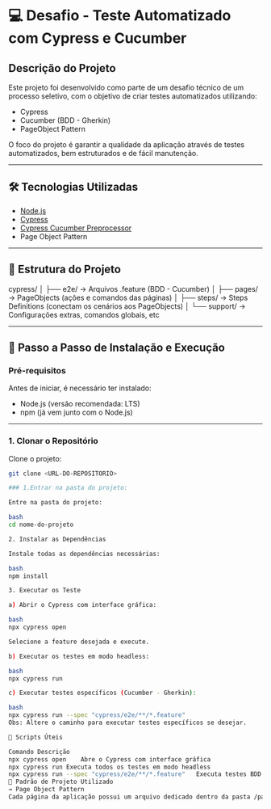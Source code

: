 # 💻 Desafio - Teste Automatizado com Cypress e Cucumber

## Descrição do Projeto

Este projeto foi desenvolvido como parte de um desafio técnico de um processo seletivo, com o objetivo de criar testes automatizados utilizando:

- Cypress  
- Cucumber (BDD - Gherkin)  
- PageObject Pattern  

O foco do projeto é garantir a qualidade da aplicação através de testes automatizados, bem estruturados e de fácil manutenção.

---

## 🛠️ Tecnologias Utilizadas

- [Node.js](https://nodejs.org/en)  
- [Cypress](https://www.cypress.io/)  
- [Cypress Cucumber Preprocessor](https://github.com/badeball/cypress-cucumber-preprocessor)  
- Page Object Pattern  

---

## 📂 Estrutura do Projeto

cypress/ │ ├── e2e/ → Arquivos .feature (BDD - Cucumber) │ ├── pages/ → PageObjects (ações e comandos das páginas) │ ├── steps/ → Steps Definitions (conectam os cenários aos PageObjects) │ └── support/ → Configurações extras, comandos globais, etc

---

## 🚀 Passo a Passo de Instalação e Execução

### Pré-requisitos

Antes de iniciar, é necessário ter instalado:

- Node.js (versão recomendada: LTS)  
- npm (já vem junto com o Node.js)

---

### 1. Clonar o Repositório

Clone o projeto:

```bash
git clone <URL-DO-REPOSITORIO>

### 1.Entrar na pasta do projeto:

Entre na pasta do projeto:

bash
cd nome-do-projeto

2. Instalar as Dependências

Instale todas as dependências necessárias:

bash
npm install

3. Executar os Teste

a) Abrir o Cypress com interface gráfica:

bash
npx cypress open

Selecione a feature desejada e execute.

b) Executar os testes em modo headless:

bash
npx cypress run

c) Executar testes específicos (Cucumber - Gherkin):

bash
npx cypress run --spec "cypress/e2e/**/*.feature"
Obs: Altere o caminho para executar testes específicos se desejar.

📜 Scripts Úteis

Comando	Descrição
npx cypress open	Abre o Cypress com interface gráfica
npx cypress run	Executa todos os testes em modo headless
npx cypress run --spec "cypress/e2e/**/*.feature"	Executa testes BDD (Cucumber) específicos
🧩 Padrão de Projeto Utilizado
→ Page Object Pattern
Cada página da aplicação possui um arquivo dedicado dentro da pasta /pages, responsável por centralizar as ações e comandos daquela página.


